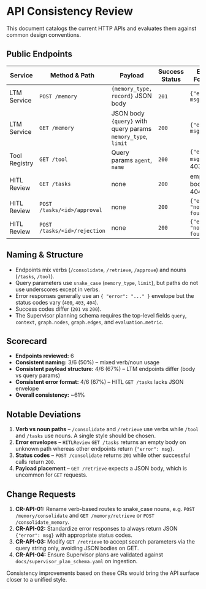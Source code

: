 # API Consistency Review

This document catalogs the current HTTP APIs and evaluates them against common design conventions.

## Public Endpoints

| Service | Method & Path | Payload | Success Status | Error Format |
|---------|---------------|---------|----------------|--------------|
| LTM Service | `POST /memory` | `{memory_type, record}` JSON body | `201` | `{"error": msg}` |
| LTM Service | `GET /memory` | JSON body `{query}` with query params `memory_type`, `limit` | `200` | `{"error": msg}` |
| Tool Registry | `GET /tool` | Query params `agent`, `name` | `200` | `{"error": msg}` on 403/404 |
| HITL Review | `GET /tasks` | none | `200` | empty body on 404 |
| HITL Review | `POST /tasks/<id>/approval` | none | `200` | `{"error": "not found"}` |
| HITL Review | `POST /tasks/<id>/rejection` | none | `200` | `{"error": "not found"}` |

## Naming & Structure

* Endpoints mix verbs (`/consolidate`, `/retrieve`, `/approve`) and nouns (`/tasks`, `/tool`).
* Query parameters use `snake_case` (`memory_type`, `limit`), but paths do not use underscores except in verbs.
* Error responses generally use an `{ "error": "..." }` envelope but the status codes vary (`400`, `403`, `404`).
* Success codes differ (`201` vs `200`).
* The Supervisor planning schema requires the top-level fields `query`, `context`, `graph.nodes`, `graph.edges`, and `evaluation.metric`.

## Scorecard

* **Endpoints reviewed:** 6
* **Consistent naming:** 3/6 (50%) – mixed verb/noun usage
* **Consistent payload structure:** 4/6 (67%) – LTM endpoints differ (body vs query params)
* **Consistent error format:** 4/6 (67%) – HITL `GET /tasks` lacks JSON envelope
* **Overall consistency:** ~61%

## Notable Deviations

1. **Verb vs noun paths** – `/consolidate` and `/retrieve` use verbs while `/tool` and `/tasks` use nouns. A single style should be chosen.
2. **Error envelopes** – `HITLReview` `GET /tasks` returns an empty body on unknown path whereas other endpoints return `{"error": msg}`.
3. **Status codes** – `POST /consolidate` returns `201` while other successful calls return `200`.
4. **Payload placement** – `GET /retrieve` expects a JSON body, which is uncommon for `GET` requests.

## Change Requests

1. **CR-API-01:** Rename verb-based routes to snake_case nouns, e.g. `POST /memory/consolidate` and `GET /memory/retrieve` or `POST /consolidate_memory`.
2. **CR-API-02:** Standardize error responses to always return JSON `{"error": msg}` with appropriate status codes.
3. **CR-API-03:** Modify `GET /retrieve` to accept search parameters via the query string only, avoiding JSON bodies on GET.
4. **CR-API-04:** Ensure Supervisor plans are validated against `docs/supervisor_plan_schema.yaml` on ingestion.

Consistency improvements based on these CRs would bring the API surface closer to a unified style.
